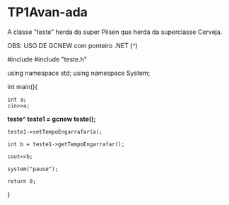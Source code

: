 # TP1Avan-ada

A classe "teste" herda da super Pilsen que herda 
da superclasse Cerveja.

OBS: USO DE GCNEW com ponteiro .NET (^)

#include <iostream>
#include "teste.h"

using namespace std;
using namespace System;

int main(){

	int a;
	cin>>a;
	
********teste^ teste1 = gcnew teste();********
	
	teste1->setTempoEngarrafar(a);

	int b = teste1->getTempoEngarrafar();

	cout<<b;

	system("pause");

	return 0;

}
